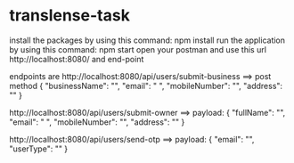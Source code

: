 # translense-task

install the packages by using this command: npm install
run the application by using this command: npm start
open your postman and use this url http://localhost:8080/ and end-point
 
 endpoints are 
 http://localhost:8080/api/users/submit-business ==> post method
 {
  "businessName": "",
  "email": " ",
  "mobileNumber": "",
  "address": ""
}

 http://localhost:8080/api/users/submit-owner ==> payload: 
{
  "fullName": "",
  "email": " ",
  "mobileNumber": "",
  "address": ""
}

 http://localhost:8080/api/users/send-otp ==> payload: 
{
  "email": "",
  "userType": ""
}